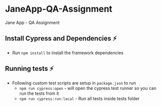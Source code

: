 # JaneApp-QA-Assignment
Jane App - QA Assignment

## Install Cypress and Dependencies ⚡
* Run `npm install` to install the framework dependencies

## Running tests ⚡
* Following custom test scripts are setup in `package.json` to run
  * `npm run cypress:open` - will open the cypress test runner so you can run the tests from it
  * `npm run cypress:run:local` - Run all tests inside tests folder